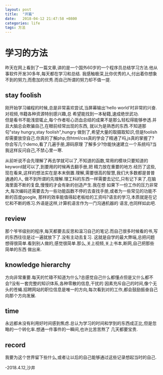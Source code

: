 ```yaml
---
layout: post
title:  "开篇"
date:   2018-04-12 21:47:58 +0800
categories: life
tags: 方法
---
```

# 学习的方法
 昨天在网上看到了一篇文章,讲的是一个国外60岁的一个程序员总结学习方法.他从事软件开发30多年,每天都在学习和总结.
 我感触极深,比你优秀的人,付出着你想象不到的努力,而愈加的优秀.而自己所谓的努力却不值一提.
 
## stay foolish
刚开始学习编程的时候,总是非常喜欢尝试,当屏幕输出'hello world'时非常的兴奋.对视频,书籍各种资源特别感兴趣,总
希望能找到一本秘籍,速成绝世武功.  
但是看书不能浅尝辄止,每个作者呕心沥血总结的成果不是那么轻松得能够参透.并且大脑总会欺骗自己,在眼前经常出现的东西,
就以为是熟悉的东西.不知道那句"stay hungry,stay foolish",hungry 做到了,希望大量的取摄取知识,但是foolish
却需要放空自己.你真的了解php,你html/css真的学会了精通了吗,js真的掌握了? 你会写几个demo,看了几遍手册,源码原理
了解多少?你能快速建立一个系统吗?当我这样反问自己,不禁心里一寒.
        
从前听说不会先理解了再去学就可以了,不知道的函数,常用的模块只要知道的keyword就可以了,到要用的时候再去翻手册,把
精力放在重要的地方.经历了这些,现在看来,这样的想法实在是本末倒置.理解,需要很高的智慧,我们大多数都是普普通通的人,
做不到所谓的先理解.理工科的东西一样需要去记忆,只有记下来了,在脑海里面不断的复盘,慢慢的才会有新的创造产生.我在想
如果下一份工作的压力非常大,每次编码还需要去为一些功能函数不停的去查找手册,或者为一些常见的功能不断的百度google,
那样的效率能值得起老板给的工资吗?语言的学习,本质就是在记忆和不断的练习.外语是这样,计算机语言作为一门沟通机器的
语言,也同样如此吧.

## review 
那个爷爷级别的程序,每天都要去反思和温习自己的笔记.而自己很多时候看的书,写的东西往往是过一遍就放下了.没有主动去复习.
这就是自学的最大弊端,总把问题想得很简单.看到别人做的,感觉很简单.那么,关上视频,关上书本,断网,自己把那些简单的东西
做出来.

## knowledge hierarchy
方向非常重要.每天的忙碌不知道为什么?总感觉自己什么都懂点但是又什么都不会?没有一套完整的知识体系,各种零散的信息,干扰的
因素充斥自己的时间,像个无头的苍蝇.招聘网站的职位信息是唯一的方向,每次看到对的工作,都会鼓励振奋自己向那个方向发展.

## time
永远都未没有利用好时间感到焦虑.总认为学习的时间和学到的东西成正比,但是忽略的一个转化率.想通一件事件的一瞬间,也许比苦苦熬了
几天都要宝贵.

## record
我要为这个世界留下些什么,或者让以后的自己能够通过这些记录想起当时的自己.

 -2018.4.12,沙井



